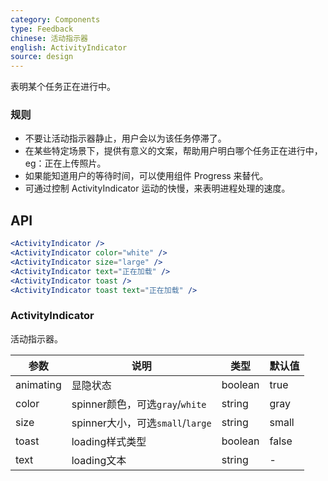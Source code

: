 ```yaml
---
category: Components
type: Feedback
chinese: 活动指示器
english: ActivityIndicator
source: design
---
```



表明某个任务正在进行中。

### 规则
- 不要让活动指示器静止，用户会以为该任务停滞了。
- 在某些特定场景下，提供有意义的文案，帮助用户明白哪个任务正在进行中，eg：正在上传照片。
- 如果能知道用户的等待时间，可以使用组件 Progress 来替代。
- 可通过控制 ActivityIndicator 运动的快慢，来表明进程处理的速度。


## API

```jsx
<ActivityIndicator />
<ActivityIndicator color="white" />
<ActivityIndicator size="large" />
<ActivityIndicator text="正在加载" />
<ActivityIndicator toast />
<ActivityIndicator toast text="正在加载" />
```

### ActivityIndicator

活动指示器。

| 参数      | 说明                  | 类型      |默认值 |
|-----------|----------------------|----------|---------|
|  animating  | 显隐状态 | boolean  | true  |
|  color  | spinner颜色，可选`gray`/`white` | string  | gray  |
|  size  | spinner大小，可选`small`/`large` | string  | small  |
|  toast  | loading样式类型 | boolean  | false  |
|  text  | loading文本 | string |  -   |
